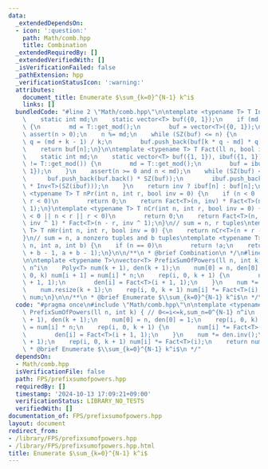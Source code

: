 ```yaml
---
data:
  _extendedDependsOn:
  - icon: ':question:'
    path: Math/comb.hpp
    title: Combination
  _extendedRequiredBy: []
  _extendedVerifiedWith: []
  _isVerificationFailed: false
  _pathExtension: hpp
  _verificationStatusIcon: ':warning:'
  attributes:
    document_title: Enumerate $\sum_{k=0}^{N-1} k^i$
    links: []
  bundledCode: "#line 2 \"Math/comb.hpp\"\n\ntemplate <typename T> T Inv(ll n) {\n\
    \    static int md;\n    static vector<T> buf({0, 1});\n    if (md != T::get_mod())\
    \ {\n        md = T::get_mod();\n        buf = vector<T>({0, 1});\n    }\n   \
    \ assert(n > 0);\n    n %= md;\n    while (SZ(buf) <= n) {\n        int k = SZ(buf),\
    \ q = (md + k - 1) / k;\n        buf.push_back(buf[k * q - md] * q);\n    }\n\
    \    return buf[n];\n}\n\ntemplate <typename T> T Fact(ll n, bool inv = 0) {\n\
    \    static int md;\n    static vector<T> buf({1, 1}), ibuf({1, 1});\n    if (md\
    \ != T::get_mod()) {\n        md = T::get_mod();\n        buf = ibuf = vector<T>({1,\
    \ 1});\n    }\n    assert(n >= 0 and n < md);\n    while (SZ(buf) <= n) {\n  \
    \      buf.push_back(buf.back() * SZ(buf));\n        ibuf.push_back(ibuf.back()\
    \ * Inv<T>(SZ(ibuf)));\n    }\n    return inv ? ibuf[n] : buf[n];\n}\n\ntemplate\
    \ <typename T> T nPr(int n, int r, bool inv = 0) {\n    if (n < 0 || n < r ||\
    \ r < 0)\n        return 0;\n    return Fact<T>(n, inv) * Fact<T>(n - r, inv ^\
    \ 1);\n}\ntemplate <typename T> T nCr(int n, int r, bool inv = 0) {\n    if (n\
    \ < 0 || n < r || r < 0)\n        return 0;\n    return Fact<T>(n, inv) * Fact<T>(r,\
    \ inv ^ 1) * Fact<T>(n - r, inv ^ 1);\n}\n// sum = n, r tuples\ntemplate <typename\
    \ T> T nHr(int n, int r, bool inv = 0) {\n    return nCr<T>(n + r - 1, r, inv);\n\
    }\n// sum = n, a nonzero tuples and b tuples\ntemplate <typename T> T choose(int\
    \ n, int a, int b) {\n    if (n == 0)\n        return !a;\n    return nCr<T>(n\
    \ + b - 1, a + b - 1);\n}\n\n/**\n * @brief Combination\n */\n#line 3 \"FPS/prefixsumofpowers.hpp\"\
    \n\ntemplate <typename T>\nvector<T> PrefixSumOfPowers(ll n, int k) { // 0<=i<=k,sum_n=0^{N-1}\
    \ n^i\n    Poly<T> num(k + 1), den(k + 1);\n    num[0] = n, den[0] = 1;\n    rep(i,\
    \ 0, k) num[i + 1] = num[i] * n;\n    rep(i, 0, k + 1) {\n        num[i] *= Fact<T>(i\
    \ + 1, 1);\n        den[i] = Fact<T>(i + 1, 1);\n    }\n    num *= den.inv();\n\
    \    num.resize(k + 1);\n    rep(i, 0, k + 1) num[i] *= Fact<T>(i);\n    return\
    \ num;\n}\n\n/**\n * @brief Enumerate $\\sum_{k=0}^{N-1} k^i$\n */\n"
  code: "#pragma once\n#include \"Math/comb.hpp\"\n\ntemplate <typename T>\nvector<T>\
    \ PrefixSumOfPowers(ll n, int k) { // 0<=i<=k,sum_n=0^{N-1} n^i\n    Poly<T> num(k\
    \ + 1), den(k + 1);\n    num[0] = n, den[0] = 1;\n    rep(i, 0, k) num[i + 1]\
    \ = num[i] * n;\n    rep(i, 0, k + 1) {\n        num[i] *= Fact<T>(i + 1, 1);\n\
    \        den[i] = Fact<T>(i + 1, 1);\n    }\n    num *= den.inv();\n    num.resize(k\
    \ + 1);\n    rep(i, 0, k + 1) num[i] *= Fact<T>(i);\n    return num;\n}\n\n/**\n\
    \ * @brief Enumerate $\\sum_{k=0}^{N-1} k^i$\n */"
  dependsOn:
  - Math/comb.hpp
  isVerificationFile: false
  path: FPS/prefixsumofpowers.hpp
  requiredBy: []
  timestamp: '2024-10-13 17:09:21+09:00'
  verificationStatus: LIBRARY_NO_TESTS
  verifiedWith: []
documentation_of: FPS/prefixsumofpowers.hpp
layout: document
redirect_from:
- /library/FPS/prefixsumofpowers.hpp
- /library/FPS/prefixsumofpowers.hpp.html
title: Enumerate $\sum_{k=0}^{N-1} k^i$
---
```

